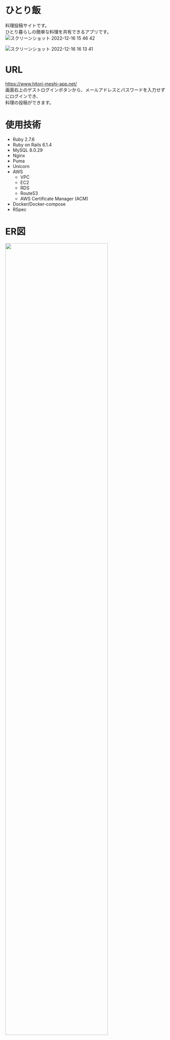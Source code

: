 # ひとり飯
  料理投稿サイトです。</br>
  ひとり暮らしの簡単な料理を共有できるアプリです。</br>
 ![スクリーンショット 2022-12-16 15 46 42](https://user-images.githubusercontent.com/106238399/208042801-34d7370a-c0a0-4838-874d-451c1f8f9278.jpg)

 ![スクリーンショット 2022-12-16 16 13 41](https://user-images.githubusercontent.com/106238399/208043995-422e659f-fad8-406d-a97b-2165e0164e5f.jpg)

# URL
https://www.hitori-meshi-app.net/ </br>
画面右上のゲストログインボタンから、メールアドレスとパスワードを入力せずにログインでき、</br>
料理の投稿ができます。

# 使用技術
- Ruby 2.7.6
- Ruby on Rails 6.1.4
- MySQL  8.0.29
- Nginx
- Puma
- Unicorn
- AWS
  - VPC
  - EC2
  - RDS
  - Route53
  - AWS Certificate Manager (ACM)
- Docker/Docker-compose
- RSpec

# ER図

<img src="https://user-images.githubusercontent.com/106238399/208600741-27b5222c-7752-4861-9a0e-8349205fa1e4.jpg" width="80%">

# AWS構成図

<img src="https://user-images.githubusercontent.com/106238399/208605623-18b11565-fc47-4772-8fb7-599c0243316f.jpg" width="80%">

# 機能一覧
- ユーザー登録、ログイン機能、ゲストログイン機能(devise)
- 投稿機能
  - 画像投稿(carrierwave)
- いいね機能
  - ランキング機能
- ページネーション機能(kaminari)
- レシピ名、メインの材料によるキーワード検索機能(ransack)

# テスト
- RSpec
  - モデルテスト
  - システムテスト
